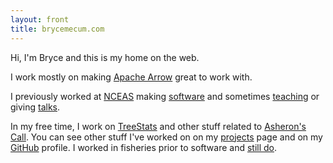 ```yaml
---
layout: front
title: brycemecum.com
---
```


Hi, I'm Bryce and this is my home on the web.

I work mostly on making [Apache Arrow](https://arrow.apache.org/) great to work with.

I previously worked at [NCEAS](https://www.nceas.ucsb.edu/) making [software](https://github.com/nceas) and sometimes [teaching](/teaching) or giving [talks](/talks).

In my free time, I work on [TreeStats](https://treestats.net) and other stuff related to [Asheron's Call](https://en.wikipedia.org/wiki/Asheron%27s_Call). You can see other stuff I've worked on on my [projects](/projects) page and on my [GitHub](https://github.com/amoeba) profile. I worked in fisheries prior to software and [still do](http://www.aoos.org/2019-run-timing-outlook-and-forecast-summary-chinook-salmon-yukon-river-delta/).
